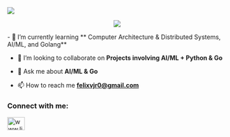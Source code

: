 <img src='https://capsule-render.vercel.app/api?type=waving&height=300&color=gradient&text=You%20finally%20made%20it%20!%20💀&textBg=false&animation=fadeIn'>
<p align="center">
<img align="center" src="https://media1.giphy.com/media/v1.Y2lkPTc5MGI3NjExbGo2NWh1c3ZteGZqZ29hOXFzb210MDRzZmJtamRvZjJja3IzdnBnZyZlcD12MV9pbnRlcm5hbF9naWZfYnlfaWQmY3Q9Zw/3oKIPBcy65ZKpvFWY8/giphy.webp">
</p>
- 🌱 I’m currently learning ** Computer Architecture & Distributed Systems, AI/ML, and Golang**

- 👯 I’m looking to collaborate on **Projects involving AI/ML + Python & Go**

- 💬 Ask me about **AI/ML & Go**

- 📫 How to reach me **felixvjr0@gmail.com**

<h3 align="left">Connect with me:</h3>
<p align="left">
<a href="https://www.linkedin.com/in/felixvargasjr/" target="blank"><img align="center" src="https://raw.githubusercontent.com/rahuldkjain/github-profile-readme-generator/master/src/images/icons/Social/linked-in-alt.svg" alt="www.linkedin.com/in/felixvargasjr" height="30" width="40" /></a>
</p>
